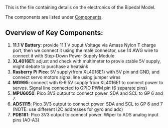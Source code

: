 This is the file containing details on the electronics of the Bipedal Model.

The components are listed under [Components](components.md).

## Overview of Key Components:  
1. **11.1 V Battery**: provide 11.1 V ouput Voltage via Amass Nylon T charge port, then we connect it using the male connector, use 14 AWG wire to connect it with Step-Down Power Supply Module  
2. **XL4016E1**: adjust and check with multimeter to provie stable 5V supply, might debate to purchase a heatsink  
3. **Rasberry Pi Pico**: 5V supply(from XL4016E1) with 5V pin and GND, and connect servo motors signal line using jumper wires  
4. **MG995**: connect with 6-6.5V supply from XL4016E1 to connect power to servos. Signal line connected to GPIO PWM pin (6 separate pins)
5. **MPU6050**: Pico 3V3 output to connect power. SDA and SCL to GP 6 and 7.
6. **ADS1115**: Pico 3V3 output to connect power. SDA and SCL to GP 6 and 7 (NOTE: use different I2C addresses for gyro and adc)
7. **PDB181**: Pico 3V3 output to connect power. Wiper to ADS analog input pins (A0-A3)
    
